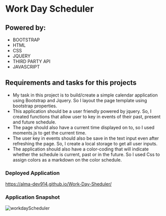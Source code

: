 # Work Day Scheduler 

## Powered by:
* BOOTSTRAP
* HTML
* CSS 
* JQUERY
* THIRD PARTY API
* JAVASCRIPT

## Requirements and tasks for this projects
* My task in this project is to build/create a simple calendar application using Bootstrap and Jquery. So I layout the page template using bootstrap properties.
* This application should be a user friendly powered by jquery. So, I created functions that allow user to key in events of their past, present and future schedule.
* The page should also have a current time displayed on to, so I used moments.js to get the current time.
* The user key in events should also be save in the text input even after refreshing the page. So, I create a local storage to get all user inputs.
* The application should also have a color-coding that will indicate whether the schedule is current, past or in the future. So I used Css to assign colors as a markdown on the color schedule.

### Deployed Application
 https://alma-dev914.github.io/Work-Day-Sheduler/

 ### Application Snapshot

![workdayScheduler](https://user-images.githubusercontent.com/65073138/137788463-6e906fb9-40a8-4034-9a6e-f0dfddeafc5f.jpg)



